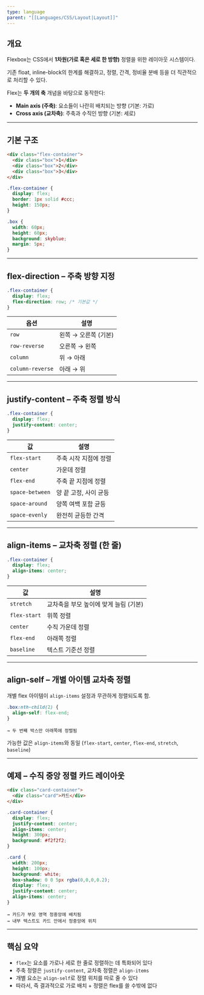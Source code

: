 ```yaml
---
type: language
parent: "[[Languages/CSS/Layout|Layout]]"
---
```

## 개요

Flexbox는 CSS에서 **1차원(가로 혹은 세로 한 방향)** 정렬을 위한 레이아웃 시스템이다.

기존 float, inline-block의 한계를 해결하고, 정렬, 간격, 정비율 분배 등을 더 직관적으로 처리할 수 있다.

Flex는 **두 개의 축** 개념을 바탕으로 동작한다:

- **Main axis (주축)**: 요소들이 나란히 배치되는 방향 (기본: 가로)
- **Cross axis (교차축)**: 주축과 수직인 방향 (기본: 세로)

---

## 기본 구조

```html
<div class="flex-container">
  <div class="box">1</div>
  <div class="box">2</div>
  <div class="box">3</div>
</div>

```

```css
.flex-container {
  display: flex;
  border: 1px solid #ccc;
  height: 150px;
}

.box {
  width: 60px;
  height: 60px;
  background: skyblue;
  margin: 5px;
}

```

---

## flex-direction – 주축 방향 지정

```css
.flex-container {
  display: flex;
  flex-direction: row; /* 기본값 */
}

```

|옵션|설명|
|---|---|
|`row`|왼쪽 → 오른쪽 (기본)|
|`row-reverse`|오른쪽 → 왼쪽|
|`column`|위 → 아래|
|`column-reverse`|아래 → 위|

---

## justify-content – 주축 정렬 방식

```css
.flex-container {
  display: flex;
  justify-content: center;
}

```

|값|설명|
|---|---|
|`flex-start`|주축 시작 지점에 정렬|
|`center`|가운데 정렬|
|`flex-end`|주축 끝 지점에 정렬|
|`space-between`|양 끝 고정, 사이 균등|
|`space-around`|양쪽 여백 포함 균등|
|`space-evenly`|완전히 균등한 간격|

---

## align-items – 교차축 정렬 (한 줄)

```css
.flex-container {
  display: flex;
  align-items: center;
}

```

|값|설명|
|---|---|
|`stretch`|교차축을 부모 높이에 맞게 늘림 (기본)|
|`flex-start`|위쪽 정렬|
|`center`|수직 가운데 정렬|
|`flex-end`|아래쪽 정렬|
|`baseline`|텍스트 기준선 정렬|

---

## align-self – 개별 아이템 교차축 정렬

개별 flex 아이템이 `align-items` 설정과 무관하게 정렬되도록 함.

```css
.box:nth-child(2) {
  align-self: flex-end;
}

```

```
→ 두 번째 박스만 아래쪽에 정렬됨

```

가능한 값은 `align-items`와 동일 (`flex-start`, `center`, `flex-end`, `stretch`, `baseline`)

---

## 예제 – 수직 중앙 정렬 카드 레이아웃

```html
<div class="card-container">
  <div class="card">카드</div>
</div>

```

```css
.card-container {
  display: flex;
  justify-content: center;
  align-items: center;
  height: 300px;
  background: #f2f2f2;
}

.card {
  width: 200px;
  height: 100px;
  background: white;
  box-shadow: 0 0 5px rgba(0,0,0,0.2);
  display: flex;
  justify-content: center;
  align-items: center;
}

```

```
→ 카드가 부모 영역 정중앙에 배치됨
→ 내부 텍스트도 카드 안에서 정중앙에 위치

```

---

## 핵심 요약

- `flex`는 요소를 가로나 세로 한 줄로 정렬하는 데 특화되어 있다
- 주축 정렬은 `justify-content`, 교차축 정렬은 `align-items`
- 개별 요소는 `align-self`로 정렬 위치를 따로 줄 수 있다
- 따라서, 즉 결과적으로 가로 배치 + 정렬은 flex를 쓸 수밖에 없다